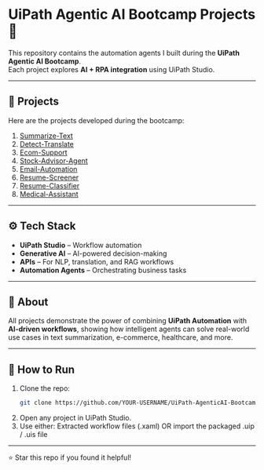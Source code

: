 # UiPath Agentic AI Bootcamp Projects 🚀

This repository contains the automation agents I built during the **UiPath Agentic AI Bootcamp**.  
Each project explores **AI + RPA integration** using UiPath Studio.

---

## 📂 Projects

Here are the projects developed during the bootcamp:

1. [Summarize-Text](1.Summarize-Text)
2. [Detect-Translate](2.Detect-Translate)
3. [Ecom-Support](3.Ecom-Support)
4. [Stock-Advisor-Agent](4.Stock-Advisor-Agent)
5. [Email-Automation](5.Email-Automation)
6. [Resume-Screener](6.Resume-Screener)
7. [Resume-Classifier](7.Resume-Classifier)
8. [Medical-Assistant](8.Medical-Assistant)

---

## ⚙️ Tech Stack
- **UiPath Studio** – Workflow automation  
- **Generative AI** – AI-powered decision-making  
- **APIs** – For NLP, translation, and RAG workflows  
- **Automation Agents** – Orchestrating business tasks  

---

## 📖 About
All projects demonstrate the power of combining **UiPath Automation** with **AI-driven workflows**, showing how intelligent agents can solve real-world use cases in text summarization, e-commerce, healthcare, and more.

---

## 🔗 How to Run
1. Clone the repo:
   ```bash
   git clone https://github.com/YOUR-USERNAME/UiPath-AgenticAI-Bootcamp-Projects.git
2. Open any project in UiPath Studio.
3. Use either:
   Extracted workflow files (.xaml)
   OR import the packaged .uip / .uis file

---

⭐ Star this repo if you found it helpful!
